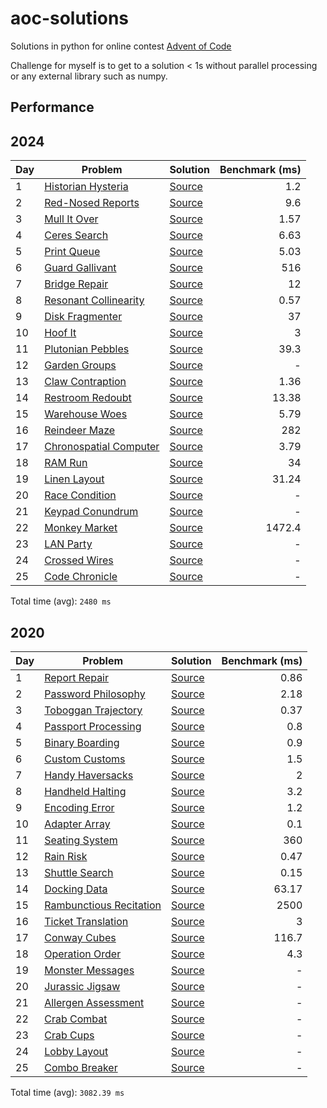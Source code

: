 # aoc-solutions
Solutions in python for online contest [Advent of Code](https://adventofcode.com/)

Challenge for myself is to get to a solution < 1s without parallel processing or any external
library such as numpy.


## Performance

## 2024

| Day | Problem | Solution | Benchmark (ms) |
| --- | --- | --- | --: |
| 1 | [Historian Hysteria](https://adventofcode.com/2024/day/1) | [Source](2024/day01/solution.py) | 1.2 |
| 2 | [Red-Nosed Reports](https://adventofcode.com/2024/day/2) | [Source](2024/day02/solution.py) | 9.6 |
| 3 | [Mull It Over](https://adventofcode.com/2024/day/3) | [Source](2024/day03/solution.py) | 1.57 |
| 4 | [Ceres Search](https://adventofcode.com/2024/day/4) | [Source](2024/day04/solution.py) | 6.63 |
| 5 | [Print Queue](https://adventofcode.com/2024/day/5) | [Source](2024/day05/solution.py) | 5.03 |
| 6 | [Guard Gallivant](https://adventofcode.com/2024/day/6) | [Source](2024/day06/solution.py) | 516 |
| 7 | [Bridge Repair](https://adventofcode.com/2024/day/7) | [Source](2024/day07/solution.py) | 12 |
| 8 | [Resonant Collinearity](https://adventofcode.com/2024/day/8) | [Source](2024/day08/solution.py) | 0.57 |
| 9 | [Disk Fragmenter](https://adventofcode.com/2024/day/9) | [Source](2024/day09/solution.py) | 37 |
| 10 | [Hoof It](https://adventofcode.com/2024/day/10) | [Source](2024/day10/solution.py) | 3 |
| 11 | [Plutonian Pebbles](https://adventofcode.com/2024/day/11) | [Source](2024/day11/solution.py) | 39.3 |
| 12 | [Garden Groups](https://adventofcode.com/2024/day/12) | [Source](2024/day12/solution.py) | - |
| 13 | [Claw Contraption](https://adventofcode.com/2024/day/13) | [Source](2024/day13/solution.py) | 1.36 |
| 14 | [Restroom Redoubt](https://adventofcode.com/2024/day/14) | [Source](2024/day14/solution.py) | 13.38 |
| 15 | [Warehouse Woes](https://adventofcode.com/2024/day/15) | [Source](2024/day15/solution.py) | 5.79 |
| 16 | [Reindeer Maze](https://adventofcode.com/2024/day/16) | [Source](2024/day16/solution.py) | 282 |
| 17 | [Chronospatial Computer](https://adventofcode.com/2024/day/17) | [Source](2024/day17/solution.py) | 3.79 |
| 18 | [RAM Run](https://adventofcode.com/2024/day/18) | [Source](2024/day18/solution.py) | 34 |
| 19 | [Linen Layout](https://adventofcode.com/2024/day/19) | [Source](2024/day19/solution.py) | 31.24 |
| 20 | [Race Condition](https://adventofcode.com/2024/day/20) | [Source](2024/day20/solution.py) | - |
| 21 | [Keypad Conundrum](https://adventofcode.com/2024/day/21) | [Source](2024/day21/solution.py) | - |
| 22 | [Monkey Market](https://adventofcode.com/2024/day/22) | [Source](2024/day22/solution.py) | 1472.4 |
| 23 | [LAN Party](https://adventofcode.com/2024/day/23) | [Source](2024/day23/solution.py) | - |
| 24 | [Crossed Wires](https://adventofcode.com/2024/day/24) | [Source](2024/day24/solution.py) | - |
| 25 | [Code Chronicle](https://adventofcode.com/2024/day/25) | [Source](2024/day25/solution.py) | - |

Total time (avg): `2480 ms`


## 2020

| Day | Problem | Solution | Benchmark (ms) |
| --- | --- | --- | --: |
| 1 | [Report Repair](https://adventofcode.com/2020/day/1) | [Source](2020/day01/solution.py) | 0.86 |
| 2 | [Password Philosophy](https://adventofcode.com/2020/day/2) | [Source](2020/day02/solution.py) | 2.18 |
| 3 | [Toboggan Trajectory](https://adventofcode.com/2020/day/3) | [Source](2020/day03/solution.py) | 0.37 |
| 4 | [Passport Processing](https://adventofcode.com/2020/day/4) | [Source](2020/day04/solution.py) | 0.8 |
| 5 | [Binary Boarding](https://adventofcode.com/2020/day/5) | [Source](2020/day05/solution.py) | 0.9 |
| 6 | [Custom Customs](https://adventofcode.com/2020/day/6) | [Source](2020/day06/solution.py) | 1.5 |
| 7 | [Handy Haversacks](https://adventofcode.com/2020/day/7) | [Source](2020/day07/solution.py) | 2 |
| 8 | [Handheld Halting](https://adventofcode.com/2020/day/8) | [Source](2020/day08/solution.py) | 3.2 |
| 9 | [Encoding Error](https://adventofcode.com/2020/day/9) | [Source](2020/day09/solution.py) | 1.2 |
| 10 | [Adapter Array](https://adventofcode.com/2020/day/10) | [Source](2020/day10/solution.py) | 0.1 |
| 11 | [Seating System](https://adventofcode.com/2020/day/11) | [Source](2020/day11/solution.py) | 360 |
| 12 | [Rain Risk](https://adventofcode.com/2020/day/12) | [Source](2020/day12/solution.py) | 0.47 |
| 13 | [Shuttle Search](https://adventofcode.com/2020/day/13) | [Source](2020/day13/solution.py) | 0.15 |
| 14 | [Docking Data](https://adventofcode.com/2020/day/14) | [Source](2020/day14/solution.py) | 63.17 |
| 15 | [Rambunctious Recitation](https://adventofcode.com/2020/day/15) | [Source](2020/day15/solution.py) | 2500 |
| 16 | [Ticket Translation](https://adventofcode.com/2020/day/16) | [Source](2020/day16/solution.py) | 3 |
| 17 | [Conway Cubes](https://adventofcode.com/2020/day/17) | [Source](2020/day17/solution.py) | 116.7 |
| 18 | [Operation Order](https://adventofcode.com/2020/day/18) | [Source](2020/day18/solution.py) | 4.3 |
| 19 | [Monster Messages](https://adventofcode.com/2020/day/19) | [Source](2020/day19/solution.py) | - |
| 20 | [Jurassic Jigsaw](https://adventofcode.com/2020/day/20) | [Source](2020/day20/solution.py) | - |
| 21 | [Allergen Assessment](https://adventofcode.com/2020/day/21) | [Source](2020/day21/solution.py) | - |
| 22 | [Crab Combat](https://adventofcode.com/2020/day/22) | [Source](2020/day22/solution.py) | - |
| 23 | [Crab Cups](https://adventofcode.com/2020/day/23) | [Source](2020/day23/solution.py) | - |
| 24 | [Lobby Layout](https://adventofcode.com/2020/day/24) | [Source](2020/day24/solution.py) | - |
| 25 | [Combo Breaker](https://adventofcode.com/2020/day/25) | [Source](2020/day25/solution.py) | - |

Total time (avg): `3082.39 ms`
